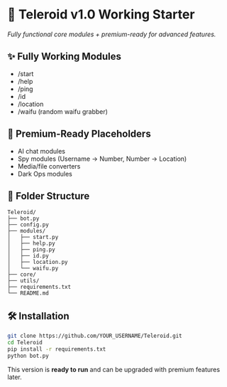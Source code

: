 # 🤖 Teleroid v1.0 Working Starter
*Fully functional core modules + premium-ready for advanced features.*

## ✨ Fully Working Modules
- /start
- /help
- /ping
- /id
- /location <city>
- /waifu (random waifu grabber)

## 🔮 Premium-Ready Placeholders
- AI chat modules
- Spy modules (Username -> Number, Number -> Location)
- Media/file converters
- Dark Ops modules

## 📂 Folder Structure
```
Teleroid/
├── bot.py
├── config.py
├── modules/
│   ├── start.py
│   ├── help.py
│   ├── ping.py
│   ├── id.py
│   ├── location.py
│   └── waifu.py
├── core/
├── utils/
├── requirements.txt
└── README.md
```

## 🛠 Installation
```bash
git clone https://github.com/YOUR_USERNAME/Teleroid.git
cd Teleroid
pip install -r requirements.txt
python bot.py
```

This version is **ready to run** and can be upgraded with premium features later.
